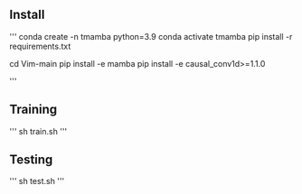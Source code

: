 ## Install
'''
conda create -n tmamba python=3.9
conda activate tmamba
pip install -r requirements.txt

cd Vim-main
pip install -e mamba
pip install -e causal_conv1d>=1.1.0

'''

## Training
'''
sh train.sh
'''

## Testing
'''
sh test.sh
'''
